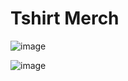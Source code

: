 # Tshirt Merch

![image](https://user-images.githubusercontent.com/86593756/229355176-402673dd-197e-4717-bf86-6e148821501b.png)

![image](https://user-images.githubusercontent.com/86593756/229355198-528a4bd9-06ce-4800-ae58-8956b51d2738.png)
